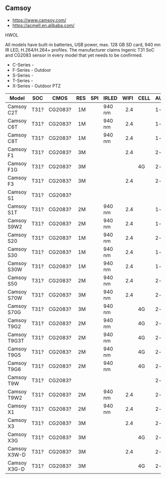 Camsoy
------
- https://www.camsoy.com/
- https://acmell.en.alibaba.com/

HWOL

All models have built-in batteries, USB power, max. 128 GB SD card, 940 mn IR LED, H.264/H.264+ profiles.
The manufacturer claims Ingenic T31 SoC and CG2083 sensor in every model that yet needs to be confirmed. 

- C-Series -
- F-Series - Outdoor
- S-Series - 
- T-Series -
- X-Series - Outdoor PTZ

| Model        | SOC  | CMOS    | RES | SPI | IRLED  | WIFI | CELL | AUDIO |      BAT | PIR | PAN | TILT | Description     | Link |
|--------------|------|---------|----:|-----|--------|-----:|------|-------|---------:|-----|-----|------|-----------------|------|
| Camsoy C2T   | T31? | CG2083? |  1M |     | 940 nm |  2.4 |      | 1-way |  200 mAh |     |     |      |                 |      |
| Camsoy C6T   | T31? | CG2083? |  1M |     | 940 nm |  2.4 |      | 1-way |  300 mAh |     |     |      |                 |      |
| Camsoy C8T   | T31? | CG2083? |  1M |     | 940 nm |  2.4 |      | 1-way |  800 mAh |     |     |      |                 |      |
| Camsoy F1    | T31? | CG2083? |  3M |     |        |  2.4 |      | 2-way | 9600 mAh |     |     |      |                 |      |
| Camsoy F1G   | T31? | CG2083? |  3M |     |        |      | 4G   | 2-way | 9600 mAh |     |     |      |                 |      |
| Camsoy F3    | T31? | CG2083? |  3M |     |        |  2.4 |      | 2-way | 5000 mAh |     |     |      |                 |      |
| Camsoy S1    | T31? | CG2083? |     |     |        |      |      |       |          |     |     |      |                 |      |
| Camsoy S1T   | T31? | CG2083? |  2M |     | 940 nm |  2.4 |      | 1-way |  800 mAh |     |     |      |                 |      |
| Camsoy S9W2  | T31? | CG2083? |  2M |     | 940 nm |  2.4 |      | 1-way | 2800 mAh | +   |     |      |                 |      |                                                                                                               
| Camsoy S20   | T31? | CG2083? |  1M |     | 940 nm |  2.4 |      | 2-way |          |     |     |      |                 |      |
| Camsoy S30   | T31? | CG2083? |  1M |     | 940 nm |  2.4 |      | 1-way | 1600 mAh |     |     |      |                 |      |
| Camsoy S30W  | T31? | CG2083? |  1M |     | 940 nm |  2.4 |      | 1-way | 1600 mAh | +   |     |      |                 |      |
| Camsoy S50   | T31? | CG2083? |  2M |     | 940 nm |  2.4 |      | 2-way | 2800 mAh | +   |     |      |                 |      |
| Camsoy S70W  | T31? | CG2083? |  3M |     | 940 nm |  2.4 |      | 2-way | 2800 mAh |     |     |      | Dual Lens       |      |
| Camsoy S70G  | T31? | CG2083? |  3M |     | 940 nm |      | 4G   | 2-way | 2800 mAh |     |     |      | Dual Lens       |      |
| Camsoy T9G2  | T31? | CG2083? |  2M |     | 940 nm |      | 4G   | 2-way |          | +   |     |      |                 |      |
| Camsoy T9G3T | T31? | CG2083? |  2M |     | 940 nm |      | 4G   | 2-way | 2800 mAh | +   |     |      |                 |      |
| Camsoy T9G5  | T31? | CG2083? |  2M |     | 940 nm |      | 4G   | 2-way | 2800 mAh | +   |     |      |                 |      |
| Camsoy T9G6  | T31? | CG2083? |  2M |     | 940 nm |      | 4G   | 2-way | 2800 mAh | +   |     |      |                 |      |
| Camsoy T9W   | T31? | CG2083? |     |     |        |      |      | 2-way |          |     |     |      |                 |      |
| Camsoy T9W2  | T31? | CG2083? |  2M |     | 940 nm |  2.4 |      | 2-way | 2800 mAh | +   |     |      |                 |      |                                                                                                               
| Camsoy X1    | T31? | CG2083? |  2M |     | 940 nm |  2.4 |      | 2-way | 1000 mAh |     | +   |      |                 |      |
| Camsoy X3    | T31? | CG2083? |  3M |     |        |  2.4 |      | 2-way | 9600 mAh |     | +   | +    | Solar           |      |
| Camsoy X3G   | T31? | CG2083? |  3M |     |        |      | 4G   | 2-way | 9600 mAh |     | +   | +    | Solar           |      |
| Camsoy X3W-D | T31? | CG2083? |  3M |     |        |  2.4 |      | 2-way | 9600 mAh |     | +   | +    | Solar Dual Lens |      |
| Camsoy X3G-D | T31? | CG2083? |  3M |     |        |      | 4G   | 2-way | 9600 mAh |     | +   | +    | Solar Dual Lens |      |
